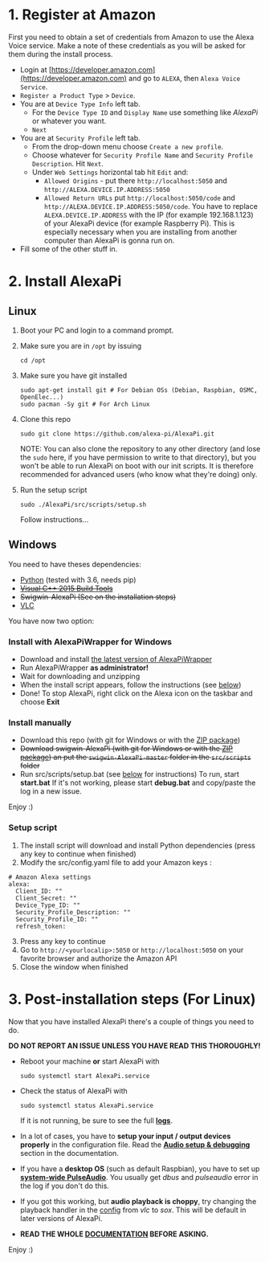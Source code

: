# 1. Register at Amazon

First you need to obtain a set of credentials from Amazon to use the Alexa Voice service. Make a note of these credentials as you will be asked for them during the install process.

- Login at [https://developer.amazon.com](https://developer.amazon.com) and go to `ALEXA`, then `Alexa Voice Service`.
- `Register a Product Type` > `Device`. 
- You are at `Device Type Info` left tab.
    - For the `Device Type ID` and `Display Name` use something like _AlexaPi_ or whatever you want.
     - `Next`
- You are at `Security Profile` left tab.
    - From the drop-down menu choose `Create a new profile`. 
    - Choose whatever for `Security Profile Name` and `Security Profile Description`. Hit `Next`.
    - Under `Web Settings` horizontal tab hit `Edit` and: 
        - `Allowed Origins` - put there `http://localhost:5050` and `http://ALEXA.DEVICE.IP.ADDRESS:5050` 
        - `Allowed Return URLs` put `http://localhost:5050/code` and `http://ALEXA.DEVICE.IP.ADDRESS:5050/code`. 
        You have to replace `ALEXA.DEVICE.IP.ADDRESS` with the IP (for example 192.168.1.123) of your AlexaPi device (for example Raspberry Pi). This is especially necessary when you are installing from another computer than AlexaPi is gonna run on.
- Fill some of the other stuff in.

# 2. Install AlexaPi

## Linux

1. Boot your PC and login to a command prompt.
2. Make sure you are in `/opt` by issuing

    ```
    cd /opt
    ```
3. Make sure you have git installed
    
    ```
    sudo apt-get install git # For Debian OSs (Debian, Raspbian, OSMC, OpenElec...)
    sudo pacman -Sy git # For Arch Linux
    ```

4. Clone this repo
    
    ```
    sudo git clone https://github.com/alexa-pi/AlexaPi.git
    ```
    
    NOTE: You can also clone the repository to any other directory (and lose the `sudo` here, if you have permission to write to that directory), but you won't be able to run AlexaPi on boot with our init scripts. It is therefore recommended for advanced users (who know what they're doing) only.     

5. Run the setup script

    ```
    sudo ./AlexaPi/src/scripts/setup.sh
    ```

    Follow instructions...

## Windows

You need to have theses dependencies:
* [Python](https://www.python.org/downloads/windows/) (tested with 3.6, needs pip)
* ~~[Visual C++ 2015 Build Tools](http://landinghub.visualstudio.com/visual-cpp-build-tools)~~
* ~~Swigwin-AlexaPi (See on the installation steps)~~
* [VLC](http://www.videolan.org/vlc/download-windows.html)

You have now two option:

### Install with AlexaPiWrapper for Windows

* Download and install [the latest version of AlexaPiWrapper](https://github.com/EmerickH/AlexaPiWrapper/releases/latest)
* Run AlexaPiWrapper **as administrator!**
* Wait for downloading and unzipping
* When the install script appears, follow the instructions (see [below](#setup-script))
* Done!
To stop AlexaPi, right click on the Alexa icon on the taskbar and choose **Exit**

### Install manually

* Download this repo (with git for Windows or with the [ZIP package](https://github.com/alexa-pi/AlexaPi/archive/master.zip))
* ~~Download swigwin-AlexaPi (with git for Windows or with the [ZIP package](https://github.com/EmerickH/swigwin-AlexaPi/archive/master.zip)) an put the `swigwin-AlexaPi-master` folder in the `src/scripts` folder~~
* Run src/scripts/setup.bat (see [below](#setup-script) for instructions)
To run, start **start.bat**
If it's not working, please start **debug.bat** and copy/paste the log in a new issue.

Enjoy :)

### Setup script
1. The install script will download and install Python dependencies (press any key to continue when finished)
2. Modify the src/config.yaml file to add your Amazon keys :
```
# Amazon Alexa settings
alexa:
  Client_ID: ""
  Client_Secret: ""
  Device_Type_ID: ""
  Security_Profile_Description: ""
  Security_Profile_ID: ""
  refresh_token: 
```
3. Press any key to continue
4. Go to `http://<yourlocalip>:5050` or `http://localhost:5050` on your favorite browser and authorize the Amazon API
5. Close the window when finished

# 3. Post-installation steps (For Linux)

Now that you have installed AlexaPi there's a couple of things you need to do.

**DO NOT REPORT AN ISSUE UNLESS YOU HAVE READ THIS THOROUGHLY!**

- Reboot your machine **or** start AlexaPi with 
    ```
    sudo systemctl start AlexaPi.service
    ```
- Check the status of AlexaPi with 
    ```
    sudo systemctl status AlexaPi.service
    ```
    If it is not running, be sure to see the full **[logs](https://github.com/alexa-pi/AlexaPi/wiki/Debugging#logs)**.

- In a lot of cases, you have to **setup your input / output devices properly** in the configuration file. Read the **[Audio setup & debugging](https://github.com/alexa-pi/AlexaPi/wiki/Audio-setup-&-debugging)** section in the documentation.

- If you have a **desktop OS** (such as default Raspbian), you have to set up **[system-wide PulseAudio](https://github.com/alexa-pi/AlexaPi/wiki/Audio-setup-&-debugging#pulseaudio)**. You usually get _dbus_ and _pulseaudio_ error in the log if you don't do this.

- If you got this working, but **audio playback is choppy**, try changing the playback handler in the [config](https://github.com/alexa-pi/AlexaPi/wiki/Configuration-file) from _vlc_ to _sox_. This will be default in later versions of AlexaPi.

- **READ THE WHOLE [DOCUMENTATION](https://github.com/alexa-pi/AlexaPi/wiki) BEFORE ASKING.**

Enjoy :)
